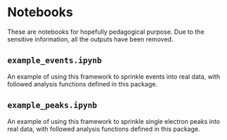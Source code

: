 # Notebooks
These are notebooks for hopefully pedagogical purpose. Due to the sensitive information, all the outputs have been removed.

## `example_events.ipynb`
An example of using this framework to sprinkle events into real data, with followed analysis functions defined in this package.

## `example_peaks.ipynb`
An example of using this framework to sprinkle single electron peaks into real data, with followed analysis functions defined in this package.
